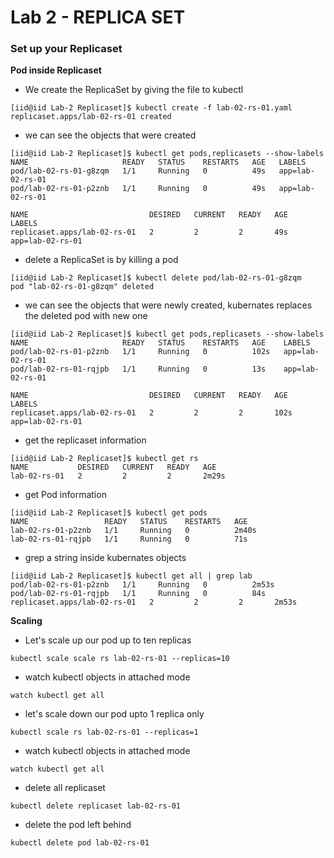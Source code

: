 # Lab 2 - REPLICA SET
### Set up your Replicaset

**Pod inside Replicaset**
* We create the ReplicaSet by giving the file to kubectl
```
[iid@iid Lab-2 Replicaset]$ kubectl create -f lab-02-rs-01.yaml 
replicaset.apps/lab-02-rs-01 created
```
* we can see the objects that were created
```
[iid@iid Lab-2 Replicaset]$ kubectl get pods,replicasets --show-labels
NAME                     READY   STATUS    RESTARTS   AGE   LABELS
pod/lab-02-rs-01-g8zqm   1/1     Running   0          49s   app=lab-02-rs-01
pod/lab-02-rs-01-p2znb   1/1     Running   0          49s   app=lab-02-rs-01

NAME                           DESIRED   CURRENT   READY   AGE   LABELS
replicaset.apps/lab-02-rs-01   2         2         2       49s   app=lab-02-rs-01
```
* delete a ReplicaSet is by killing a pod
```
[iid@iid Lab-2 Replicaset]$ kubectl delete pod/lab-02-rs-01-g8zqm
pod "lab-02-rs-01-g8zqm" deleted
``` 
* we can see the objects that were newly created, kubernates replaces the deleted pod with new one
```
[iid@iid Lab-2 Replicaset]$ kubectl get pods,replicasets --show-labels
NAME                     READY   STATUS    RESTARTS   AGE    LABELS
pod/lab-02-rs-01-p2znb   1/1     Running   0          102s   app=lab-02-rs-01
pod/lab-02-rs-01-rqjpb   1/1     Running   0          13s    app=lab-02-rs-01

NAME                           DESIRED   CURRENT   READY   AGE    LABELS
replicaset.apps/lab-02-rs-01   2         2         2       102s   app=lab-02-rs-01
``` 
* get the replicaset information
```
[iid@iid Lab-2 Replicaset]$ kubectl get rs
NAME           DESIRED   CURRENT   READY   AGE
lab-02-rs-01   2         2         2       2m29s
```
* get Pod information
```
[iid@iid Lab-2 Replicaset]$ kubectl get pods
NAME                 READY   STATUS    RESTARTS   AGE
lab-02-rs-01-p2znb   1/1     Running   0          2m40s
lab-02-rs-01-rqjpb   1/1     Running   0          71s
```
* grep a string inside kubernates objects
```
[iid@iid Lab-2 Replicaset]$ kubectl get all | grep lab
pod/lab-02-rs-01-p2znb   1/1     Running   0          2m53s
pod/lab-02-rs-01-rqjpb   1/1     Running   0          84s
replicaset.apps/lab-02-rs-01   2         2         2       2m53s
```


**Scaling**
* Let's scale up our pod up to ten replicas
```
kubectl scale scale rs lab-02-rs-01 --replicas=10
```
* watch kubectl objects in attached mode
```
watch kubectl get all
```
* let's scale down our pod upto 1 replica only
```
kubectl scale rs lab-02-rs-01 --replicas=1
```
* watch kubectl objects in attached mode
```
watch kubectl get all
```
* delete all replicaset
```
kubectl delete replicaset lab-02-rs-01
```
* delete the pod left behind
```
kubectl delete pod lab-02-rs-01
```